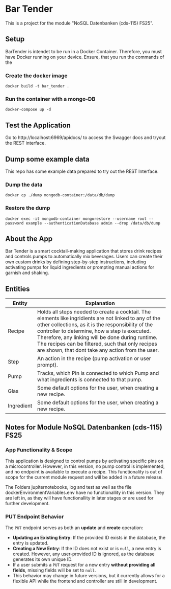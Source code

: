 # Bar Tender
This is a project for the module "NoSQL Datenbanken (cds-115) FS25".

## Setup
BarTender is intendet to be run in a Docker Container. Therefore, you must have Docker running on your device. Ensure, that you run the commands of the 

### Create the docker image
    docker build -t bar_tender .
### Run the container with a mongo-DB
    docker-compose up -d

## Test the Application
Go to http://localhost:6969/apidocs/ to access the Swagger docs and tryout the REST interface.

## Dump some example data
This repo has some example data prepared to try out the REST Interface.
### Dump the data
    docker cp ./dump mongodb-container:/data/db/dump

### Restore the dump
    docker exec -it mongodb-container mongorestore --username root --password example --authenticationDatabase admin --drop /data/db/dump

## About the App
Bar Tender is a smart cocktail-making application that stores drink recipes and controls pumps to automatically mix beverages. Users can create their own custom drinks by defining step-by-step instructions, including activating pumps for liquid ingredients or prompting manual actions for garnish and shaking.

## Entities

| Entity          | Explanation                                      |
|----------------|------------------------------------------------|
| Recipe       | Holds all steps needed to create a cocktail. The elements like ingridients are not linked to any of the other collections, as it is the responsibility of the controller to determine, how a step is executed. Therefore, any linking will be done during runtime. The recipes can be filtered, such that only recipes are shown, that dont take any action from the user. |
| Step          | An action in the recipe (pump activation or user prompt). |
| Pump          | Tracks, which Pin is connected to which Pump and what ingredients is connected to that pump.    |
| Glas   | Some default options for the user, when creating a new recipe.    |
| Ingredient      | Some default options for the user, when creating a new recipe.     |

## Notes for Module NoSQL Datenbanken (cds-115) FS25

### App Functionality & Scope
This application is designed to control pumps by activating specific pins on a microcontroller. However, in this version, no pump control is implemented, and no endpoint is available to execute a recipe. This functionality is out of scope for the current module request and will be added in a future release.

The Folders jupiternotebooks, log and test as well as the file dockerEnvironmentVariables.env have no functionallity in this version. They are left in, as they will have functionallity in later stages or are used for further development.

### PUT Endpoint Behavior
The `PUT` endpoint serves as both an **update** and **create** operation:  

- **Updating an Existing Entry**: If the provided ID exists in the database, the entry is updated.  
- **Creating a New Entry**: If the ID does not exist or is `null`, a new entry is created. However, any user-provided ID is ignored, as the database generates its own unique ID.  
- If a user submits a `PUT` request for a new entry **without providing all fields**, missing fields will be set to `null`.  
- This behavior may change in future versions, but it currently allows for a flexible API while the frontend and controller are still in development.  
